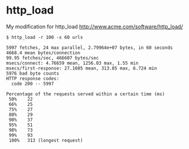 # http_load

My modification for http_load  http://www.acme.com/software/http_load/





    $ http_load -r 100 -s 60 urls 

    5997 fetches, 24 max parallel, 2.79964e+07 bytes, in 60 seconds
    4668.4 mean bytes/connection
    99.95 fetches/sec, 466607 bytes/sec
    msecs/connect: 4.76659 mean, 1256.03 max, 1.55 min
    msecs/first-response: 27.1605 mean, 313.85 max, 6.724 min
    5976 bad byte counts
    HTTP response codes:
      code 200 -- 5997

    Percentage of the requests served within a certain time (ms)
     50%    22
     66%    25
     75%    27
     80%    29
     90%    37
     95%    51
     98%    73
     99%    93
     100%   313 (longest request)
